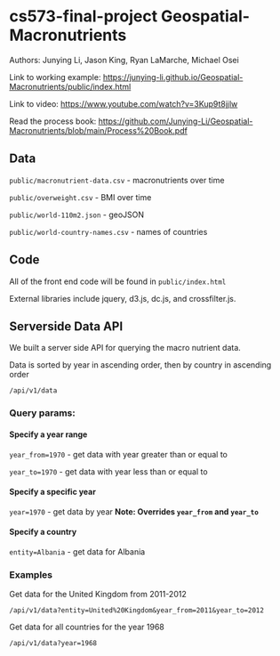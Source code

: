# cs573-final-project   Geospatial-Macronutrients

Authors: Junying Li, Jason King, Ryan LaMarche, Michael Osei

Link to working example: https://junying-li.github.io/Geospatial-Macronutrients/public/index.html

Link to video: https://www.youtube.com/watch?v=3Kup9t8jjlw

Read the process book: https://github.com/Junying-Li/Geospatial-Macronutrients/blob/main/Process%20Book.pdf

## Data

`public/macronutrient-data.csv` - macronutrients over time

`public/overweight.csv` - BMI over time

`public/world-110m2.json` - geoJSON

`public/world-country-names.csv` - names of countries

## Code

All of the front end code will be found in `public/index.html`

External libraries include jquery, d3.js, dc.js, and crossfilter.js.

## Serverside Data API

We built a server side API for querying the macro nutrient data.

Data is sorted by year in ascending order, then by country in ascending order

`/api/v1/data`

### Query params:

#### Specify a year range

`year_from=1970` - get data with year greater than or equal to

`year_to=1970` - get data with year less than or equal to

#### Specify a specific year

`year=1970` - get data by year **Note: Overrides `year_from` and `year_to`**

#### Specify a country

`entity=Albania` - get data for Albania

### Examples

Get data for the United Kingdom from 2011-2012

`/api/v1/data?entity=United%20Kingdom&year_from=2011&year_to=2012`

Get data for all countries for the year 1968

`/api/v1/data?year=1968`
